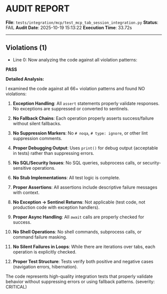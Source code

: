 # AUDIT REPORT

**File**: `tests/integration/mcp/test_mcp_tab_session_integration.py`
**Status**: FAIL
**Audit Date**: 2025-10-19 15:13:22
**Execution Time**: 33.72s

---

## Violations (1)

- Line 0: Now analyzing the code against all violation patterns:

**PASS**

**Detailed Analysis:**

I examined the code against all 66+ violation patterns and found NO violations:

1. **Exception Handling**: All `assert` statements properly validate responses. No exceptions are suppressed or converted to sentinels.

2. **No Fallback Chains**: Each operation properly asserts success/failure without silent fallbacks.

3. **No Suppression Markers**: No `# noqa`, `# type: ignore`, or other lint suppression comments.

4. **Proper Debugging Output**: Uses `print()` for debug output (acceptable in tests) rather than suppressing errors.

5. **No SQL/Security Issues**: No SQL queries, subprocess calls, or security-sensitive operations.

6. **No Stub Implementations**: All test logic is complete.

7. **Proper Assertions**: All assertions include descriptive failure messages with context.

8. **No Exception → Sentinel Returns**: Not applicable (test code, not production code with exception handlers).

9. **Proper Async Handling**: All `await` calls are properly checked for success.

10. **No Shell Operations**: No shell commands, subprocess calls, or command failure masking.

11. **No Silent Failures in Loops**: While there are iterations over tabs, each operation is explicitly checked.

12. **Proper Test Structure**: Tests verify both positive and negative cases (navigation errors, hibernation).

The code represents high-quality integration tests that properly validate behavior without suppressing errors or using fallback patterns.
 (severity: CRITICAL)
